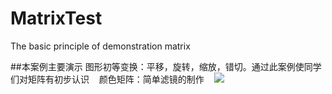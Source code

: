 # MatrixTest
The basic principle of demonstration matrix

##本案例主要演示
    图形初等变换：平移，旋转，缩放，错切。通过此案例使同学们对矩阵有初步认识
    颜色矩阵：简单滤镜的制作
    ![](resource/Pictures/Screenshots/Screenshot_20171109-153915.png)
    
